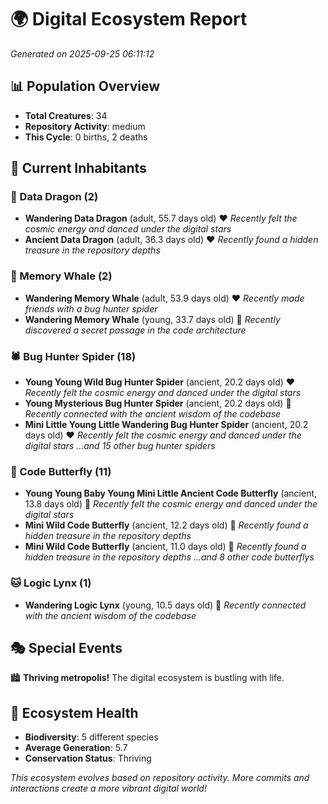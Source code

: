 # 🌍 Digital Ecosystem Report
*Generated on 2025-09-25 06:11:12*

## 📊 Population Overview
- **Total Creatures**: 34
- **Repository Activity**: medium
- **This Cycle**: 0 births, 2 deaths

## 👥 Current Inhabitants

### 🐉 Data Dragon (2)
- **Wandering Data Dragon** (adult, 55.7 days old) ❤️
  *Recently felt the cosmic energy and danced under the digital stars*
- **Ancient Data Dragon** (adult, 36.3 days old) ❤️
  *Recently found a hidden treasure in the repository depths*

### 🐋 Memory Whale (2)
- **Wandering Memory Whale** (adult, 53.9 days old) ❤️
  *Recently made friends with a bug hunter spider*
- **Wandering Memory Whale** (young, 33.7 days old) 💛
  *Recently discovered a secret passage in the code architecture*

### 🕷️ Bug Hunter Spider (18)
- **Young Young Wild Bug Hunter Spider** (ancient, 20.2 days old) ❤️
  *Recently felt the cosmic energy and danced under the digital stars*
- **Young Mysterious Bug Hunter Spider** (ancient, 20.2 days old) 💛
  *Recently connected with the ancient wisdom of the codebase*
- **Mini Little Young Little Wandering Bug Hunter Spider** (ancient, 20.2 days old) ❤️
  *Recently felt the cosmic energy and danced under the digital stars*
  *...and 15 other bug hunter spiders*

### 🦋 Code Butterfly (11)
- **Young Young Baby Young Mini Little Ancient Code Butterfly** (ancient, 13.8 days old) 💛
  *Recently felt the cosmic energy and danced under the digital stars*
- **Mini Wild Code Butterfly** (ancient, 12.2 days old) 💛
  *Recently found a hidden treasure in the repository depths*
- **Mini Wild Code Butterfly** (ancient, 11.0 days old) 💚
  *Recently found a hidden treasure in the repository depths*
  *...and 8 other code butterflys*

### 🐱 Logic Lynx (1)
- **Wandering Logic Lynx** (young, 10.5 days old) 💚
  *Recently connected with the ancient wisdom of the codebase*

## 🎭 Special Events

🏙️ **Thriving metropolis!** The digital ecosystem is bustling with life.

## 🔬 Ecosystem Health
- **Biodiversity**: 5 different species
- **Average Generation**: 5.7
- **Conservation Status**: Thriving

*This ecosystem evolves based on repository activity. More commits and interactions create a more vibrant digital world!*